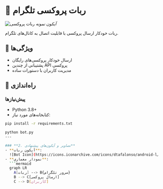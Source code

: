 # 🤖 ربات پروکسی تلگرام  

![ربات پروکسی](bot-icon.png) *آیکون نمونه*

ربات خودکار ارسال پروکسی با قابلیت اتصال به کانال‌های تلگرام.

## 🚀 ویژگی‌ها  
- ارسال خودکار پروکسی‌های رایگان  
- پشتیبانی از چندین API پروکسی  
- مدیریت کاربران با دستورات ساده  

## 🔧 راه‌اندازی  

### پیش‌نیازها  
- Python 3.8+  
- کتابخانه‌های مورد نیاز:  

```bash
pip install -r requirements.txt

python bot.py
---

### **2. تصاویر و آیکون‌های پیشنهادی**  
- **آیکون ربات**:  
  ![Bot Icon](https://icons.iconarchive.com/icons/dtafalonso/android-l/512/Proxy-Proxy-icon.png) *(سایز 512x512)*  
- **نمودار معماری**:  
  ```mermaid
  graph LR
    A[ربات] --> B{سرور تلگرام}
    B --> C[ارسال پروکسی]
    C --> D[کاربران]
